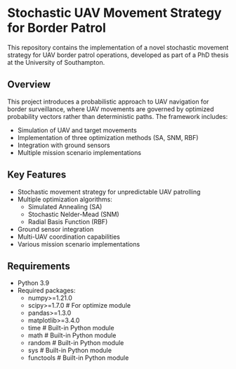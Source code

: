 # Stochastic UAV Movement Strategy for Border Patrol

This repository contains the implementation of a novel stochastic movement strategy for UAV border patrol operations, developed as part of a PhD thesis at the University of Southampton.

## Overview

This project introduces a probabilistic approach to UAV navigation for border surveillance, where UAV movements are governed by optimized probability vectors rather than deterministic paths. The framework includes:
- Simulation of UAV and target movements
- Implementation of three optimization methods (SA, SNM, RBF)
- Integration with ground sensors
- Multiple mission scenario implementations

## Key Features

- Stochastic movement strategy for unpredictable UAV patrolling
- Multiple optimization algorithms:
  - Simulated Annealing (SA)
  - Stochastic Nelder-Mead (SNM)
  - Radial Basis Function (RBF)
- Ground sensor integration
- Multi-UAV coordination capabilities
- Various mission scenario implementations

## Requirements

- Python 3.9
- Required packages:
  - numpy>=1.21.0
  - scipy>=1.7.0  # For optimize module
  - pandas>=1.3.0
  - matplotlib>=3.4.0
  - time  # Built-in Python module
  - math  # Built-in Python module
  - random  # Built-in Python module 
  - sys  # Built-in Python module
  - functools  # Built-in Python module

